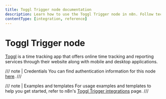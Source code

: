 ```yaml
---
title: Toggl Trigger node documentation
description: Learn how to use the Toggl Trigger node in n8n. Follow technical documentation to integrate Toggl Trigger node into your workflows.
contentType: [integration, reference]
---
```


# Toggl Trigger node

[Toggl](https://toggl.com/) is a time tracking app that offers online time tracking and reporting services through their website along with mobile and desktop applications.

/// note | Credentials
You can find authentication information for this node [here](/integrations/builtin/credentials/toggl.md).
///

///  note  | Examples and templates
For usage examples and templates to help you get started, refer to n8n's [Toggl Trigger integrations](https://n8n.io/integrations/toggl-trigger/) page.
///

